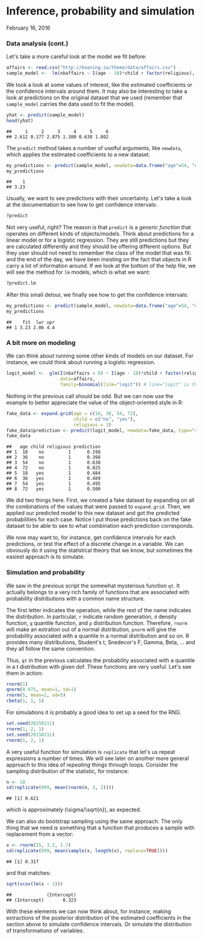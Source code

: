 Inference, probability and simulation
================
February 16, 2016

### Data analysis (cont.)

Let's take a more careful look at the model we fit before:

``` r
affairs <- read.csv("http://koaning.io/theme/data/affairs.csv")
sample_model <-  lm(nbaffairs ~ I(age - 18)*child + factor(religious), data=affairs)
```

We took a look at some values of interest, like the estimated coefficients or the confidence intervals around them. It may also be interesting to take a look at predictions on the original dataset that we used (remember that `sample_model` carries the data used to fit the model).

``` r
yhat <- predict(sample_model)
head(yhat)
```

    ##     1     2     3     4     5     6 
    ## 2.612 0.177 2.875 1.380 0.638 1.802

The `predict` method takes a number of uselful arguments, like `newdata`, which applies the estimated coefficients to a new dataset.

``` r
my_predictions <- predict(sample_model, newdata=data.frame("age"=54, "child"="yes", religious=1))
my_predictions
```

    ##    1 
    ## 3.23

Usually, we want to see predictions with their uncertainty. Let's take a look at the documentation to see how to get confidence intervals:

``` r
?predict
```

Not very useful, right? The reason is that `predict` is a *generic function* that operates on different kinds of objects/models. Think about predictions for a linear model or for a logistic regression. They are still predictions but they are calculated differently and they should be offering different options. But they user should not need to remember the class of the model that was fit: and the end of the day, we have been insisting on the fact that objects in R carry a lot of information around. If we look at the bottom of the help file, we will see the method for `lm` models, which is what we want:

``` r
?predict.lm
```

After this small detour, we finally see how to get the confidence intervals:

``` r
my_predictions <- predict(sample_model, newdata=data.frame("age"=54, "child"="yes", religious=1), interval="confidence")
my_predictions
```

    ##    fit  lwr upr
    ## 1 3.23 2.06 4.4

### A bit more on modeling

We can think about running some other kinds of models on our dataset. For instance, we could think about running a logistic regression.

``` r
logit_model <-  glm(I(nbaffairs > 0) ~ I(age - 18)*child + factor(religious), 
                    data=affairs, 
                    family=binomial(link="logit")) # link="logit" is the default
```

Nothing in the previous call should be odd. But we can now use the example to better appreciate the value of the object-oriented style in R:

``` r
fake_data <- expand.grid(age = c(18, 36, 54, 72), 
                         child = c("no", "yes"), 
                         religious = 1)
fake_data$prediction <- predict(logit_model, newdata=fake_data, type="response")
fake_data
```

    ##   age child religious prediction
    ## 1  18    no         1      0.198
    ## 2  36    no         1      0.398
    ## 3  54    no         1      0.638
    ## 4  72    no         1      0.825
    ## 5  18   yes         1      0.484
    ## 6  36   yes         1      0.489
    ## 7  54   yes         1      0.495
    ## 8  72   yes         1      0.500

We did two things here. First, we created a fake dataset by expanding on all the combinations of the values that were passed to `expand.grid`. Then, we applied our predicted model to this new dataset and got the predicted probabilities for each case. Notice I put those predictions back on the fake dataset to be able to see to what combination each prediction corresponds.

We now may want to, for instance, get confidence intervals for each predictions, or test the effect of a discrete change in a variable. We can obviously do it using the statistical theory that we know, but sometimes the easiest approach is to simulate.

### Simulation and probability

We saw in the previous script the somewhat mysterious function `qt`. It actually belongs to a very rich family of functions that are associated with probability distributions with a common name structure.

The first letter indicates the operation, while the rest of the name indicates the distribution. In particular, `r` indicate random generation, `d` density function, `q` quantile function, and `p` distribution function. Therefore, `rnorm` will make an extration out of a normal distribution, `pnorm` will give the probability associated with a quantile in a normal distribution and so on. R provides many distributions, Student's t, Snedecor's F, Gamma, Beta, ... and they all follow the same convention.

Thus, `qt` in the previous calculates the probability associated with a quantile in a t distribution with given dof. These functions are very useful. Let's see them in action:

``` r
rnorm(1)
qnorm(0.975, mean=1, sd=1)
rnorm(5, mean=2, sd=5)
rbeta(1, 1, 5)
```

For simulations it is probably a good idea to set up a seed for the RNG.

``` r
set.seed(20150211)
rnorm(1, 2, 1)
set.seed(20150211)
rnorm(1, 2, 1) 
```

A very useful function for simulation is `replicate` that let's us repeat expressions a number of times. We will see later on another more general approach to this idea of *repeating* things through loops. Consider the sampling distribution of the statistic, for instance:

``` r
n <- 10
sd(replicate(999, mean(rnorm(n, 3, 2))))
```

    ## [1] 0.621

which is approximately \(\sigma/\sqrt{n}\), as expected.

We can also do bootstrap sampling using the same approach. The only thing that we need is something that a function that produces a sample with replacement from a vector:

``` r
x <- rnorm(25, 3.2, 1.7)
sd(replicate(999, mean(sample(x, length(x), replace=TRUE))))
```

    ## [1] 0.317

and that matches:

``` r
sqrt(vcov(lm(x ~ 1)))
```

    ##             (Intercept)
    ## (Intercept)       0.323

With these elements we can now think about, for instance, making extractions of the posterior distribution of the estimated coefficients in the section above to simulate confidence intervals. Or simulate the distribution of transformations of variables.
